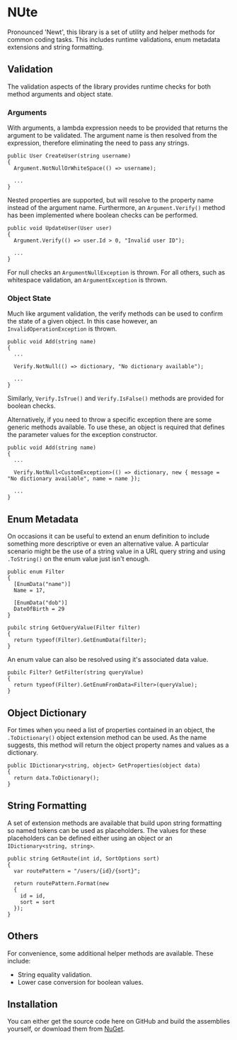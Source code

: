 # NUte

Pronounced 'Newt', this library is a set of utility and helper methods for common coding tasks. This includes runtime validations, enum metadata extensions and string formatting.

## Validation

The validation aspects of the library provides runtime checks for both method arguments and object state.

### Arguments

With arguments, a lambda expression needs to be provided that returns the argument to be validated. The argument name is then resolved from the expression, therefore eliminating the need to pass any strings.

```
public User CreateUser(string username)
{
  Argument.NotNullOrWhiteSpace(() => username);
  
  ...
}
```

Nested properties are supported, but will resolve to the property name instead of the argument name. Furthermore, an ```Argument.Verify()``` method has been implemented where boolean checks can be performed.

```
public void UpdateUser(User user)
{
  Argument.Verify(() => user.Id > 0, "Invalid user ID");
  
  ...
}
```

For null checks an ```ArgumentNullException``` is thrown. For all others, such as whitespace validation, an ```ArgumentException``` is thrown.

### Object State

Much like argument validation, the verify methods can be used to confirm the state of a given object. In this case however, an ```InvalidOperationException``` is thrown.

```
public void Add(string name)
{
  ...
  
  Verify.NotNull(() => dictionary, "No dictionary available");
  
  ...
}
```

Similarly, ```Verify.IsTrue()``` and ```Verify.IsFalse()``` methods are provided for boolean checks.

Alternatively, if you need to throw a specific exception there are some generic methods available. To use these, an object is required that defines the parameter values for the exception constructor.

```
public void Add(string name)
{
  ...
  
  Verify.NotNull<CustomException>(() => dictionary, new { message = "No dictionary available", name = name });
  
  ...
}
```

## Enum Metadata

On occasions it can be useful to extend an enum definition to include something more descriptive or even an alternative value. A particular scenario might be the use of a string value in a URL query string and using ```.ToString()``` on the enum value just isn't enough.

```
public enum Filter
{
  [EnumData("name")]
  Name = 17,
  
  [EnumData("dob")]
  DateOfBirth = 29
}

pubilc string GetQueryValue(Filter filter)
{
  return typeof(Filter).GetEnumData(filter);
}
```

An enum value can also be resolved using it's associated data value.

```
pubilc Filter? GetFilter(string queryValue)
{
  return typeof(Filter).GetEnumFromData<Filter>(queryValue);
}
```

## Object Dictionary

For times when you need a list of properties contained in an object, the ```.ToDictionary()``` object extension method can be used. As the name suggests, this method will return the object property names and values as a dictionary.

```
public IDictionary<string, object> GetProperties(object data)
{
  return data.ToDictionary();
}
```

## String Formatting

A set of extension methods are available that build upon string formatting so named tokens can be used as placeholders. The values for these placeholders can be defined either using an object or an ```IDictionary<string, string>```.

```
public string GetRoute(int id, SortOptions sort)
{
  var routePattern = "/users/{id}/{sort}";
  
  return routePattern.Format(new
  {
    id = id,
    sort = sort
  });
}
```

## Others

For convenience, some additional helper methods are available. These include:

* String equality validation.
* Lower case conversion for boolean values.

## Installation

You can either get the source code here on GitHub and build the assemblies yourself, or download them from [NuGet](https://www.nuget.org/packages/NUte/).


